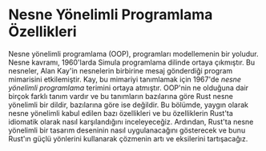 # Nesne Yönelimli Programlama Özellikleri

<!-- Eski bağlantı, silmeyin -->

<a id="object-oriented-programming-features-of-rust"></a>

Nesne yönelimli programlama (OOP), programları modellemenin bir yoludur. Nesne kavramı, 1960'larda Simula programlama dilinde ortaya çıkmıştır. Bu nesneler, Alan Kay'in nesnelerin birbirine mesaj gönderdiği program mimarisini etkilemiştir. Kay, bu mimariyi tanımlamak için 1967'de _nesne yönelimli programlama_ terimini ortaya atmıştır. OOP'nin ne olduğuna dair birçok farklı tanım vardır ve bu tanımların bazılarına göre Rust nesne yönelimli bir dildir, bazılarına göre ise değildir. Bu bölümde, yaygın olarak nesne yönelimli kabul edilen bazı özellikleri ve bu özelliklerin Rust'ta idiomatik olarak nasıl karşılandığını inceleyeceğiz. Ardından, Rust'ta nesne yönelimli bir tasarım deseninin nasıl uygulanacağını gösterecek ve bunu Rust'ın güçlü yönlerini kullanarak çözmenin artı ve eksilerini tartışacağız.

